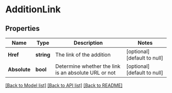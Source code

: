 # AdditionLink

## Properties
Name | Type | Description | Notes
------------ | ------------- | ------------- | -------------
**Href** | **string** | The link of the addition | [optional] [default to null]
**Absolute** | **bool** | Determine whether the link is an absolute URL or not | [optional] [default to null]

[[Back to Model list]](../README.md#documentation-for-models) [[Back to API list]](../README.md#documentation-for-api-endpoints) [[Back to README]](../README.md)


